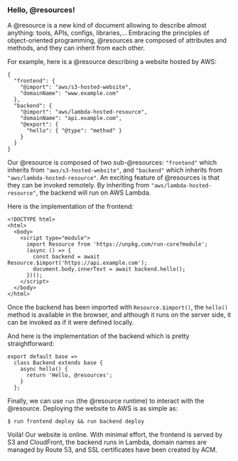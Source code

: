 ### Hello, @resources!

A @resource is a new kind of document allowing to describe almost anything: tools, APIs, configs, libraries,... Embracing the principles of object-oriented programming, @resources are composed of attributes and methods, and they can inherit from each other.

For example, here is a @resource describing a website hosted by AWS:

```
{
  "frontend": {
    "@import": "aws/s3-hosted-website",
    "domainName": "www.example.com"
  },
  "backend": {
    "@import": "aws/lambda-hosted-resource",
    "domainName": "api.example.com",
    "@export": {
      "hello": { "@type": "method" }
    }
  }
}
```

Our @resource is composed of two sub-@resources: `"frontend"` which inherits from `"aws/s3-hosted-website"`, and `"backend"` which inherits from `"aws/lambda-hosted-resource"`. An exciting feature of @resources is that they can be invoked remotely. By inheriting from `"aws/lambda-hosted-resource"`, the backend will run on AWS Lambda.

Here is the implementation of the frontend:

```
<!DOCTYPE html>
<html>
  <body>
    <script type="module">
      import Resource from 'https://unpkg.com/run-core?module';
      (async () => {
        const backend = await Resource.$import('https://api.example.com');
        document.body.innerText = await backend.hello();
      })();
    </script>
  </body>
</html>
```

Once the backend has been imported with `Resource.$import()`, the `hello()` method is available in the browser, and although it runs on the server side, it can be invoked as if it were defined locally.

And here is the implementation of the backend which is pretty straightforward:

```
export default base =>
  class Backend extends base {
    async hello() {
      return 'Hello, @resources';
    }
  };
```

Finally, we can use `run` (the @resource runtime) to interact with the @resource. Deploying the website to AWS is as simple as:

```
$ run frontend deploy && run backend deploy
```

Voilà! Our website is online. With minimal effort, the frontend is served by S3 and CloudFront, the backend runs in Lambda, domain names are managed by Route 53, and SSL certificates have been created by ACM.
